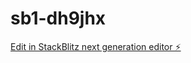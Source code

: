 # sb1-dh9jhx

[Edit in StackBlitz next generation editor ⚡️](https://stackblitz.com/~/github.com/devgalliatech/sb1-dh9jhx)